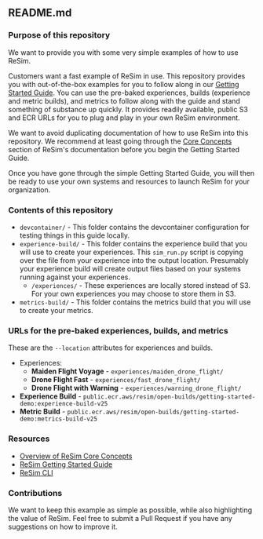 ##  README.md

### Purpose of this repository

We want to provide you with some very simple examples of how to use ReSim. 

Customers want a fast example of ReSim in use. This repository provides you with out-of-the-box examples for you to follow along in our [Getting Started Guide](https://docs.resim.ai/setup/). You can use the pre-baked experiences, builds (experience and metric builds), and metrics to follow along with the guide and stand something of substance up quickly. It provides readily available, public S3 and ECR URLs for you to plug and play in your own ReSim environment. 

We want to avoid duplicating documentation of how to use ReSim into this repository. We recommend at least going through the [Core Concepts](https://docs.resim.ai/core-concepts/) section of ReSim's documentation before you begin the Getting Started Guide.  

Once you have gone through the simple Getting Started Guide, you will then be ready to use your own systems and resources to launch ReSim for your organization. 

### Contents of this repository

- `devcontainer/` - This folder contains the devcontainer configuration for testing things in this guide locally.
- `experience-build/` - This folder contains the experience build that you will use to create your experiences. This `sim_run.py` script is copying over the file from your experience into the output location. Presumably your experience build will create output files based on your systems running against your experiences.
  - `/experiences/` - These experiences are locally stored instead of S3. For your own experiences you may choose to store them in S3. 
- `metrics-build/` - This folder contains the metrics build that you will use to create your metrics.

### URLs for the pre-baked experiences, builds, and metrics

These are the `--location` attributes for experiences and builds. 

- Experiences: 
  - **Maiden Flight Voyage** - `experiences/maiden_drone_flight/`
  - **Drone Flight Fast** - `experiences/fast_drone_flight/`
  - **Drone Flight with Warning** - `experiences/warning_drone_flight/`
- **Experience Build** - `public.ecr.aws/resim/open-builds/getting-started-demo:experience-build-v25`
- **Metric Build** - `public.ecr.aws/resim/open-builds/getting-started-demo:metrics-build-v25`


### Resources

- [Overview of ReSim Core Concepts](https://docs.resim.ai/core-concepts/)
- [ReSim Getting Started Guide](https://docs.resim.ai/setup/)
- [ReSim CLI](https://github.com/resim-ai/api-client)

### Contributions

We want to keep this example as simple as possible, while also highlighting the value of ReSim. Feel free to submit a Pull Request if you have any suggestions on how to improve it.



